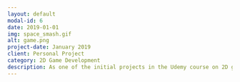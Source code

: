```yaml
---
layout: default
modal-id: 6
date: 2019-01-01
img: space_smash.gif
alt: game.png
project-date: January 2019
client: Personal Project
category: 2D Game Development
description: As one of the initial projects in the Udemy course on 2D game development, I created a game that encompasses six unique levels. The game incorporates simple sound and particle effects, along with modified physics. The objective is similar to that of a block breaker game, where hitting all the blocks in a level allows progression to the next stage.
---
```

